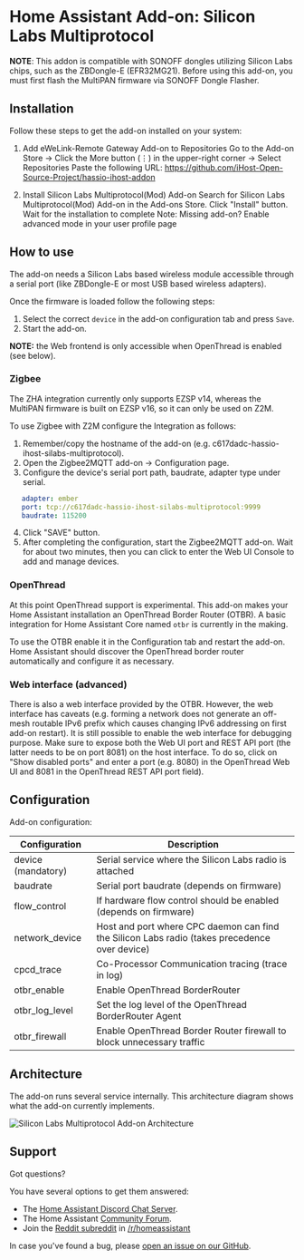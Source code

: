 # Home Assistant Add-on: Silicon Labs Multiprotocol

**NOTE**: This addon is compatible with SONOFF dongles utilizing Silicon Labs chips, such as the ZBDongle-E (EFR32MG21). 
Before using this add-on, you must first flash the MultiPAN firmware via SONOFF Dongle Flasher.

## Installation

Follow these steps to get the add-on installed on your system:

1. Add eWeLink-Remote Gateway Add-on to Repositories
      Go to the Add-on Store → Click the More button (⋮) in the upper-right corner → Select Repositories
      Paste the following URL:
         https://github.com/iHost-Open-Source-Project/hassio-ihost-addon

2. Install Silicon Labs Multiprotocol(Mod) Add-on
      Search for Silicon Labs Multiprotocol(Mod) Add-on in the Add-ons Store.
      Click "Install" button.  
      Wait for the installation to complete
Note: Missing add-on? Enable advanced mode in your user profile page

## How to use

The add-on needs a Silicon Labs based wireless module accessible through a 
serial port (like ZBDongle-E or most USB based wireless adapters).

Once the firmware is loaded follow the following steps:

1. Select the correct `device` in the add-on configuration tab and press `Save`.
2. Start the add-on.

**NOTE:** the Web frontend is only accessible when OpenThread is enabled (see below).

### Zigbee

The ZHA integration currently only supports EZSP v14, whereas the MultiPAN firmware 
is built on EZSP v16, so it can only be used on Z2M.

To use Zigbee with Z2M configure the Integration as follows:

1. Remember/copy the hostname of the add-on (e.g. c617dadc-hassio-ihost-silabs-multiprotocol).
2. Open the Zigbee2MQTT add-on → Configuration page.
3. Configure the device's serial port path, baudrate, adapter type under serial.
```yaml
   adapter: ember
   port: tcp://c617dadc-hassio-ihost-silabs-multiprotocol:9999
   baudrate: 115200
```
4. Click "SAVE" button.
5. After completing the configuration, start the Zigbee2MQTT add-on. Wait for about two minutes, 
   then you can click to enter the Web UI Console to add and manage devices.

### OpenThread

At this point OpenThread support is experimental. This add-on makes your Home
Assistant installation an OpenThread Border Router (OTBR). A basic integration
for Home Assistant Core named `otbr` is currently in the making.

To use the OTBR enable it in the Configuration tab and restart the add-on. Home
Assistant should discover the OpenThread border router automatically and
configure it as necessary.

### Web interface (advanced)

There is also a web interface provided by the OTBR. However, the web
interface has caveats (e.g. forming a network does not generate an off-mesh
routable IPv6 prefix which causes changing IPv6 addressing on first add-on
restart). It is still possible to enable the web interface for debugging
purpose. Make sure to expose both the Web UI port and REST API port (the
latter needs to be on port 8081) on the host interface. To do so, click on
"Show disabled ports" and enter a port (e.g. 8080) in the OpenThread Web UI
and 8081 in the OpenThread REST API port field).

## Configuration

Add-on configuration:

| Configuration      | Description                                            |
|--------------------|--------------------------------------------------------|
| device (mandatory) | Serial service where the Silicon Labs radio is attached |
| baudrate           | Serial port baudrate (depends on firmware)   |
| flow_control       | If hardware flow control should be enabled (depends on firmware) |
| network_device     | Host and port where CPC daemon can find the Silicon Labs radio (takes precedence over device) |
| cpcd_trace         | Co-Processor Communication tracing (trace in log)      |
| otbr_enable        | Enable OpenThread BorderRouter                         |
| otbr_log_level     | Set the log level of the OpenThread BorderRouter Agent     |
| otbr_firewall      | Enable OpenThread Border Router firewall to block unnecessary traffic |

## Architecture

The add-on runs several service internally. This architecture diagram shows what
the add-on currently implements.

![Silicon Labs Multiprotocol Add-on Architecture](https://raw.githubusercontent.com/home-assistant/addons/master/silabs-multiprotocol/images/architecture.png)

## Support

Got questions?

You have several options to get them answered:

- The [Home Assistant Discord Chat Server][discord].
- The Home Assistant [Community Forum][forum].
- Join the [Reddit subreddit][reddit] in [/r/homeassistant][reddit]

In case you've found a bug, please [open an issue on our GitHub][issue].

[discord]: https://discord.gg/c5DvZ4e
[forum]: https://community.home-assistant.io
[reddit]: https://reddit.com/r/homeassistant
[issue]: https://github.com/iHost-Open-Source-Project/hassio-ihost-addon/issues
